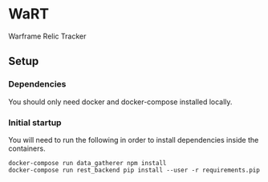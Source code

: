# WaRT
Warframe Relic Tracker

## Setup

### Dependencies
You should only need docker and docker-compose installed locally.

### Initial startup
You will need to run the following in order to install dependencies inside the containers.
```
docker-compose run data_gatherer npm install
docker-compose run rest_backend pip install --user -r requirements.pip
```
